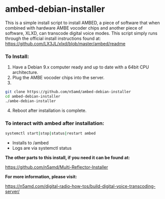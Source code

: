 # ambed-debian-installer
This is a simple install script to install AMBED, a piece of software that when combined with hardware AMBE vocoder chips and another piece of software, XLXD, can transcode digital voice modes. This script simply runs through the official install instructions found at:
https://github.com/LX3JL/xlxd/blob/master/ambed/readme
### To Install:
1. Have a Debian 9.x computer ready and up to date with a 64bit CPU architecture.
2. Plug the AMBE vocoder chips into the server.
3. 
```sh
git clone https://github.com/n5amd/ambed-debian-installer
cd ambed-debian-installer
./ambe-debian-installer
```
4. Reboot after installation is complete.

### To interact with ambed after installation:
```sh
systemctl start|stop|status|restart ambed
```
 - Installs to /ambed
 - Logs are via systemctl status


**The other parts to this install, if you need it can be found at:**

https://github.com/n5amd/Multi-Reflector-Installer

**For more information, please visit:**

https://n5amd.com/digital-radio-how-tos/build-digital-voice-transcoding-server/
